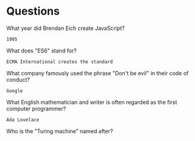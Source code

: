 # Questions

What year did Brendan Eich create JavaScript?

```
1995
```

What does "ES6" stand for?

```
ECMA International creates the standard

```

What company famously used the phrase "Don't be evil" in their code of conduct?

```
Google
```

What English mathematician and writer is often regarded as the first computer programmer?

```
Ada Lovelace
```

Who is the "Turing machine" named after?

```

```
